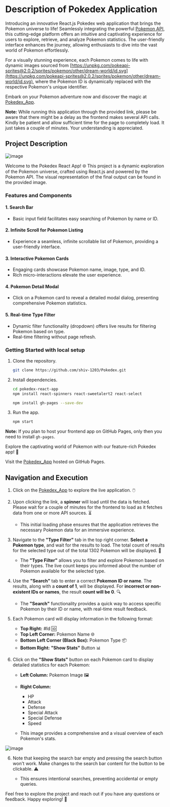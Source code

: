 # Description of Pokedex Application
Introducing an innovative React.js Pokedex web application that brings the Pokemon universe to life! Seamlessly integrating the powerful [Pokemon API](https://pokeapi.co/), this cutting-edge platform offers an intuitive and captivating experience for users to explore, retrieve, and analyze Pokemon statistics. The user-friendly interface enhances the journey, allowing enthusiasts to dive into the vast world of Pokemon effortlessly.

For a visually stunning experience, each Pokemon comes to life with dynamic images sourced from [https://unpkg.com/pokeapi-sprites@2.0.2/sprites/pokemon/other/dream-world/id.svg](https://unpkg.com/pokeapi-sprites@2.0.2/sprites/pokemon/other/dream-world/id.svg), where the Pokemon ID is dynamically replaced with the respective Pokemon's unique identifier.

Embark on your Pokemon adventure now and discover the magic at [Pokedex_App](https://shiv-1203.github.io/Pokedex/).

**Note:** While running this application through the provided link, please be aware that there might be a delay as the frontend makes several API calls. Kindly be patient and allow sufficient time for the page to completely load. It just takes a couple of minutes. Your understanding is appreciated.

## Project Description
![image](https://github.com/shiv-1203/Pokedex/assets/105982373/ad9db78e-7e87-4660-b7b3-f46010038604)

Welcome to the Pokedex React App! 🌐 This project is a dynamic exploration of the Pokemon universe, crafted using React.js and powered by the Pokemon API. The visual representation of the final output can be found in the provided image.

### Features and Components

#### 1. Search Bar
- Basic input field facilitates easy searching of Pokemon by name or ID.

#### 2. Infinite Scroll for Pokemon Listing
- Experience a seamless, infinite scrollable list of Pokemon, providing a user-friendly interface.

#### 3. Interactive Pokemon Cards
- Engaging cards showcase Pokemon name, image, type, and ID.
- Rich micro-interactions elevate the user experience.

#### 4. Pokemon Detail Modal
- Click on a Pokemon card to reveal a detailed modal dialog, presenting comprehensive Pokemon statistics.

#### 5. Real-time Type Filter
- Dynamic filter functionality (dropdown) offers live results for filtering Pokemon based on type.
- Real-time filtering without page refresh.

### Getting Started with local setup
1. Clone the repository.
    ```bash
    git clone https://github.com/shiv-1203/Pokedex.git
    ```
2. Install dependencies.

    ```bash
    cd pokedex-react-app
    npm install react-spinners react-sweetalert2 react-select 
    ```
    ```bash
    npm install gh-pages --save-dev
   ```
    
4. Run the app.
    ```bash
    npm start
    ```
**Note:** If you plan to host your frontend app on GitHub Pages, only then you need to install `gh-pages`.
    
Explore the captivating world of Pokemon with our feature-rich Pokedex app! 🚀

Visit the [Pokedex_App](https://shiv-1203.github.io/Pokedex/) hosted on GitHub Pages.

## Navigation and Execution

1. Click on the [Pokedex_App](https://shiv-1203.github.io/Pokedex/) to explore the live application. 🖱️

2. Upon clicking the link, a **spinner** will load until the data is fetched. Please wait for a couple of minutes for the frontend to load as it fetches data from one or more API sources. ⏳

    - This initial loading phase ensures that the application retrieves the necessary Pokemon data for an immersive experience.

3. Navigate to the **"Type Filter"** tab in the top right corner. **Select a Pokemon type**, and wait for the results to load. The total count of results for the selected type out of the total 1302 Pokemon will be displayed. 🧭

    - The **"Type Filter"** allows you to filter and explore Pokemon based on their types. The live count keeps you informed about the number of Pokemon available for the selected type.

4. Use the **"Search"** tab to enter a correct **Pokemon ID or name**. The results, along with a **count of 1**, will be displayed. For **incorrect or non-existent IDs or names**, the result **count will be 0**. 🔍

    - The **"Search"** functionality provides a quick way to access specific Pokemon by their ID or name, with real-time result feedback.

4. Each Pokemon card will display information in the following format:
    - **Top Right:** #Id 🆔
    - **Top Left Corner:** Pokemon Name 🌐
    - **Bottom Left Corner (Black Box):** Pokemon Type 📦
    - **Bottom Right:** **"Show Stats"** Button 📊

5. Click on the **"Show Stats"** button on each Pokemon card to display detailed statistics for each Pokemon:
    - **Left Column:** Pokemon Image 🖼️
    - **Right Column:**
        - HP
        - Attack
        - Defense
        - Special Attack
        - Special Defense
        - Speed

    - This image provides a comprehensive and a visual overview of each Pokemon's stats.
          
![image](https://github.com/shiv-1203/Pokedex/assets/105982373/f4c0af9d-9e15-4f89-9fe8-9a598f9106c8)

6. Note that keeping the search bar empty and pressing the search button won't work. Make changes to the search bar content for the button to be clickable. ⚠️

    - This ensures intentional searches, preventing accidental or empty queries.

Feel free to explore the project and reach out if you have any questions or feedback. Happy exploring! 🎉
